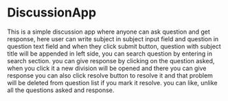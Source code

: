 # DiscussionApp
This is a simple discussion app where anyone can ask question and get response, here user can write subject in subject input field and question in question text field and when they click submit button, question with subject title will be appended in left side, you can search question by entering in search section. you can give response by clicking on the question asked, when you click it a new division will be opened and there you can give response you can also click resolve button to resolve it and that problem will be deleted from question list if you mark it resolve. you can like, unlike all the questions asked and response.
